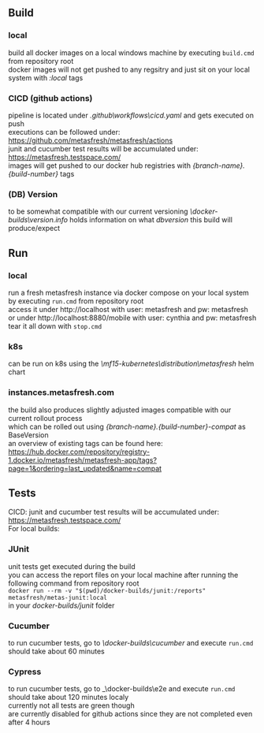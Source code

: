 
## Build

### local
build all docker images on a local windows machine by executing ```build.cmd``` from repository root<br>
docker images will not get pushed to any regsitry and just sit on your local system with _:local_ tags<br>

### CICD (github actions)
pipeline is located under _.github\workflows\cicd.yaml_ and gets executed on push<br>
executions can be followed under: https://github.com/metasfresh/metasfresh/actions<br>
junit and cucumber test results will be accumulated under: https://metasfresh.testspace.com/<br>
images will get pushed to our docker hub registries with _{branch-name}.{build-number}_ tags<br>

### (DB) Version
to be somewhat compatible with our current versioning _\docker-builds\version.info_ holds information on what _dbversion_ this build will produce/expect<br>


## Run

### local
run a fresh metasfresh instance via docker compose on your local system by executing ```run.cmd``` from repository root<br>
access it under http://localhost with user: metasfresh and pw: metasfresh<br>
or under http://localhost:8880/mobile with user: cynthia and pw: metasfresh<br>
tear it all down with ```stop.cmd```<br>

### k8s
can be run on k8s using the _\mf15-kubernetes\distribution\metasfresh_ helm chart<br>

### instances.metasfresh.com
the build also produces slightly adjusted images compatible with our current rollout process<br>
which can be rolled out using _{branch-name}.{build-number}-compat_ as BaseVersion<br>
an overview of existing tags can be found here: https://hub.docker.com/repository/registry-1.docker.io/metasfresh/metasfresh-app/tags?page=1&ordering=last_updated&name=compat<br>


## Tests
CICD: junit and cucumber test results will be accumulated under: https://metasfresh.testspace.com/<br>
For local builds:<br>

### JUnit
unit tests get executed during the build<br>
you can access the report files on your local machine after running the following command from repository root<br>
```docker run --rm -v "$(pwd)/docker-builds/junit:/reports" metasfresh/metas-junit:local```<br>
in your _docker-builds/junit_ folder<br>

### Cucumber
to run cucumber tests, go to _\docker-builds\cucumber_ and execute ```run.cmd```<br>
should take about 60 minutes<br>

### Cypress
to run cucumber tests, go to _\docker-builds\e2e and execute ```run.cmd```<br>
should take about 120 minutes localy<br>
currently not all tests are green though<br>
are currently disabled for github actions since they are not completed even after 4 hours<br>